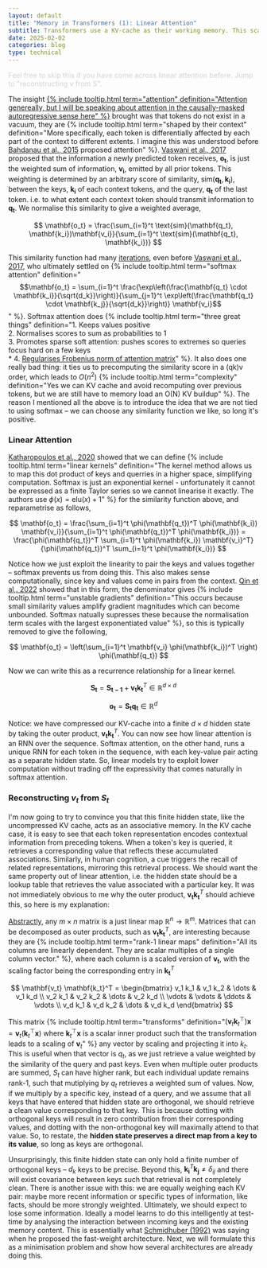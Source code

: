 ```yaml
---
layout: default
title: "Memory in Transformers (1): Linear Attention"
subtitle: Transformers use a KV-cache as their working memory. This scales linearly with context size, when it should scale with information. Linear attention seeks to compress this cache into a finite hidden-state – which can be understood as selective associative memory.
date: 2025-02-02
categories: blog
type: technical
---
```


<span style="color: #D3D3D3;">Feel free to skip this if you have come across linear attention before. Jump to "reconstructing v from S".</span>

The insight [{% include tooltip.html term="attention" definition="Attention genereally, but I will be speaking about attention in the causally-masked autoregressive sense here" %}](https://arxiv.org/pdf/1409.0473) brought was that tokens do not exist in a vacuum, they are {% include tooltip.html term="shaped by their context" definition="More specifically, each token is differentially affected by each part of the context to different extents. I imagine this was understood before [Bahdanau et al., 2015](https://arxiv.org/pdf/1409.0473) proposed attention" %}. [Vaswani et al., 2017](https://arxiv.org/pdf/1706.03762) proposed that the information a newly predicted token receives, $\mathbf{o_t}$, is just the weighted sum of information, $\mathbf{v_i}$, emitted by all prior tokens. This weighting is determined by an arbitrary score of similarity, $\text{sim}(\mathbf{q_t},\mathbf{k_i})$, between the keys, $\mathbf{k_i}$ of each context tokens, and the query, $\mathbf{q_t}$ of the last token. i.e. to what extent each context token should transmit information to $\mathbf{q_t}$. We normalise this similarity to give a weighted average,

$$
\mathbf{o_t} = \frac{\sum_{i=1}^t \text{sim}(\mathbf{q_t}, \mathbf{k_i})\mathbf{v_i}}{\sum_{i=1}^t \text{sim}(\mathbf{q_t}, \mathbf{k_i})}
$$

This similarity function had many [iterations](https://lilianweng.github.io/posts/2018-06-24-attention/#summary), even before [Vaswani et al., 2017](https://arxiv.org/pdf/1706.03762), who ultimately settled on {% include tooltip.html term="softmax attention" definition="$$\mathbf{o_t} = \sum_{i=1}^t \frac{\exp\left(\frac{\mathbf{q_t} \cdot \mathbf{k_i}}{\sqrt{d_k}}\right)}{\sum_{j=1}^t \exp\left(\frac{\mathbf{q_t} \cdot \mathbf{k_j}}{\sqrt{d_k}}\right)} \mathbf{v_i}$$" %}. Softmax attention does {% include tooltip.html term="three great things" definition="1. Keeps values positive <br> 2. Normalises scores to sum as probabilities to 1 <br> 3. Promotes sparse soft attention: pushes scores to extremes so queries focus hard on a few keys <br> * 4. [Regularises Frobenius norm of attention matrix](https://arxiv.org/pdf/2410.18613v1)" %}. It also does one really bad thing: it ties us to precomputing the similarity score in a (qk)v order, which leads to $O(n^2)$ {% include tooltip.html term="complexity" definition="Yes we can KV cache and avoid recomputing over previous tokens, but we are still have to memory load an O(N) KV buildup" %}. The reason I mentioned all the above is to introduce the idea that we are not tied to using softmax – we can choose any similarity function we like, so long it's positive.


### Linear Attention 


[Katharopoulos et al., 2020](https://arxiv.org/pdf/2006.16236) showed that we can define {% include tooltip.html term="linear kernels" definition="The kernel method allows us to map this dot product of keys and querries in a higher space, simplifying computation. Softmax is just an exponential kernel - unfortunately it cannot be expressed as a finite Taylor series so we cannot linearise it exactly. The authors use $\phi(x) = \mathrm{elu}(x) + 1$" %} for the similarity function above, and reparametrise as follows,

$$
\mathbf{o_t} = \frac{\sum_{i=1}^t \phi(\mathbf{q_t})^T \phi(\mathbf{k_i}) \mathbf{v_i}}{\sum_{i=1}^t \phi(\mathbf{q_t})^T \phi(\mathbf{k_i})} = \frac{\phi(\mathbf{q_t})^T \sum_{i=1}^t \phi(\mathbf{k_i}) \mathbf{v_i}^T}{\phi(\mathbf{q_t})^T \sum_{i=1}^t \phi(\mathbf{k_i})}
$$

Notice how we just exploit the linearity to pair the keys and values together – softmax prevents us from doing this. This also makes sense computationally, since key and values come in pairs from the context. [Qin et al,. 2022](https://arxiv.org/pdf/2210.10340O) showed that in this form, the denominator gives {% include tooltip.html term="unstable gradients" definition="This occurs because small similarity values amplify gradient magnitudes which can become unbounded. Softmax natually supresses these because the normalisation term scales with the largest exponentiated value" %}, so this is typically removed to give the following,

$$
\mathbf{o_t} = \left(\sum_{i=1}^t \mathbf{v_i} \phi(\mathbf{k_i})^T \right) \phi(\mathbf{q_t})
$$

Now we can write this as a recurrence relationship for a linear kernel.

$$
\mathbf{S_t} = \mathbf{S_{t-1}} + \mathbf{v_t}\mathbf{k_t}^T \in \mathbb{R}^{d \times d}
$$

$$
\mathbf{o_t} = \mathbf{S_{t}}\mathbf{q_t} \in \mathbb{R}^{d}
$$

Notice: we have compressed our KV-cache into a finite $d \times d$ hidden state by taking the outer product, $\mathbf{v_t}\mathbf{k_t}^T$. You can now see how linear attention is an RNN over the sequence. Softmax attention, on the other hand, runs a unique RNN for each token in the sequence, with each key-value pair acting as a separate hidden state. So, linear models try to exploit lower computation without trading off the expressivity that comes naturally in softmax attention.

### Reconstructing $v_t$ from $S_t$

I'm now going to try to convince you that this finite hidden state, like the uncompressed KV cache, acts as an associative memory. In the KV cache case, it is easy to see that each token representation encodes contextual information from preceding tokens. When a token's key is queried, it retrieves a corresponding value that reflects these accumulated associations. Similarly, in human cognition, a cue triggers the recall of related representations, mirroring this retrieval process. We should want the same property out of linear attention, i.e. the hidden state should be a lookup table that retrieves the value associated with a particular key. It was not immediately obvious to me why the outer product, $\mathbf{v_t}\mathbf{k_t}^T$ should achieve this, so here is my explanation:

[Abstractly](https://math.stackexchange.com/questions/4183973/intuitive-explanation-of-outer-product), any $m \times n$ matrix is a just linear map $\mathbb{R}^n \to \mathbb{R}^m$. Matrices that can be decomposed as outer products, such as $\mathbf{v_t} \mathbf{k_t}^T$, are interesting because they are {% include tooltip.html term="rank-1 linear maps" definition="All its columns are linearly dependent. They are scalar multiples of a single column vector." %}, where each column is a scaled version of $\mathbf{v_t}$, with the scaling factor being the corresponding entry in $\mathbf{k_t}^T$

$$
\mathbf{v_t} \mathbf{k_t}^T =
\begin{bmatrix}
v_1 k_1 & v_1 k_2 & \dots & v_1 k_d \\
v_2 k_1 & v_2 k_2 & \dots & v_2 k_d \\
\vdots & \vdots & \ddots & \vdots \\
v_d k_1 & v_d k_2 & \dots & v_d k_d
\end{bmatrix}
$$

This matrix {% include tooltip.html term="transforms" definition="$\left( \mathbf{v}_t \mathbf{k}_t^\top \right) \mathbf{x} = \mathbf{v}_t \left( \mathbf{k}_t^\top \mathbf{x} \right)$ where $\mathbf{k}_t^\top \mathbf{x}$ is a scalar inner product such that the transformation leads to a scaling of $\mathbf{v}_t$" %} any vector by scaling and projecting it into $k_t$. This is useful when that vector is $q_t$, as we just retrieve a value weighted by the similarity of the query and past keys. Even when multiple outer products are summed, $S_t$ can have higher rank, but each individual update remains rank-1, such that mutiplying by $q_t$ retrieves a weighted sum of values. Now, if we multiply by a specific key, instead of a query, and we assume that all keys that have entered that hidden state are orthogonal, we should retrieve a clean value corresponding to that key. This is because dotting with orthogonal keys will result in zero contribution from their corresponding values, and dotting with the non-orthogonal key will maximally attend to that value. So, to restate, the **hidden state preserves a direct map from a key to its value**, so long as keys are orthogonal. 

Unsurprisingly, this finite hidden state can only hold a finite number of orthogonal keys – $d_k$ keys to be precise. Beyond this, $\mathbf{k_i}^T \mathbf{k_j} \neq \delta_{ij}$ and there will exist covariance between keys such that retrieval is not completely clean. There is another issue with this: we are equally weighing each KV pair: maybe more recent information or specific types of information, like facts, should be more strongly weighted. Ultimately, we should expect to lose some information. Ideally a model learns to do this intelligently at test-time by analysing the interaction between incoming keys and the existing memory content. This is essentially what [Schmidhuber (1992)](https://gwern.net/doc/ai/nn/rnn/1991-schmidhuber.pdf) was saying when he proposed the fast-weight architecture. Next, we will formulate this as a minimisation problem and show how several architectures are already doing this. 


